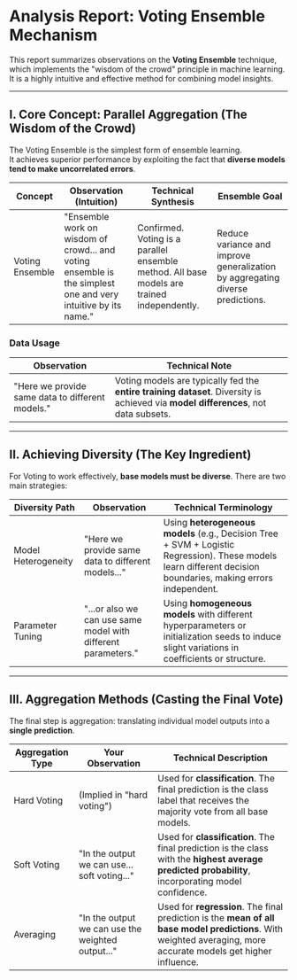 # Analysis Report: Voting Ensemble Mechanism

This report summarizes observations on the **Voting Ensemble** technique, which implements the "wisdom of the crowd" principle in machine learning.  
It is a highly intuitive and effective method for combining model insights.

---

## I. Core Concept: Parallel Aggregation (The Wisdom of the Crowd)

The Voting Ensemble is the simplest form of ensemble learning.  
It achieves superior performance by exploiting the fact that **diverse models tend to make uncorrelated errors**.

| Concept | Observation (Intuition) | Technical Synthesis | Ensemble Goal |
|---------|------------------------|-------------------|---------------|
| Voting Ensemble | "Ensemble work on wisdom of crowd... and voting ensemble is the simplest one and very intuitive by its name." | Confirmed. Voting is a parallel ensemble method. All base models are trained independently. | Reduce variance and improve generalization by aggregating diverse predictions. |

### **Data Usage**
| Observation | Technical Note |
|-------------|----------------|
| "Here we provide same data to different models." | Voting models are typically fed the **entire training dataset**. Diversity is achieved via **model differences**, not data subsets. |

---

## II. Achieving Diversity (The Key Ingredient)

For Voting to work effectively, **base models must be diverse**. There are two main strategies:

| Diversity Path | Observation | Technical Terminology |
|----------------|------------|---------------------|
| Model Heterogeneity | "Here we provide same data to different models..." | Using **heterogeneous models** (e.g., Decision Tree + SVM + Logistic Regression). These models learn different decision boundaries, making errors independent. |
| Parameter Tuning | "...or also we can use same model with different parameters." | Using **homogeneous models** with different hyperparameters or initialization seeds to induce slight variations in coefficients or structure. |

---

## III. Aggregation Methods (Casting the Final Vote)

The final step is aggregation: translating individual model outputs into a **single prediction**.

| Aggregation Type | Your Observation | Technical Description |
|-----------------|-----------------|---------------------|
| Hard Voting | (Implied in "hard voting") | Used for **classification**. The final prediction is the class label that receives the majority vote from all base models. |
| Soft Voting | "In the output we can use... soft voting..." | Used for **classification**. The final prediction is the class with the **highest average predicted probability**, incorporating model confidence. |
| Averaging | "In the output we can use the weighted output..." | Used for **regression**. The final prediction is the **mean of all base model predictions**. With weighted averaging, more accurate models get higher influence. |
